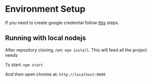 # Environment Setup

If you need to create google credential follow [this](https://developers.google.com/identity/sign-in/web/sign-in) steps.

## Running with local nodejs

After repository cloning, run: `npm install`. This will feed all the project needs

To start: `npm start`

And then open chrome at: `http://localhost:8080`
